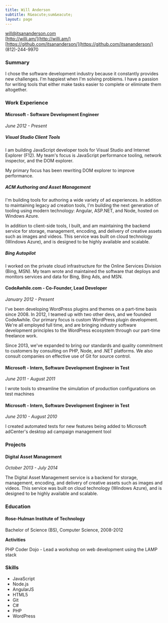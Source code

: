 ```yaml
---
title: Will Anderson
subtitle: R&eacute;sum&eacute;
layout: page
---
```


will@itsananderson.com  
[http://willi.am/](http://willi.am/)  
[https://github.com/itsananderson/](https://github.com/itsananderson/)  
(812)-244-9970

### Summary

I chose the software development industry because it constantly provides new challenges.
I&#39;m happiest when I&#39;m solving problems.
I have a passion for writing tools that either make tasks easier to complete or eliminate them altogether.

### Work Experience

#### Microsoft - Software Development Engineer

*June 2012 - Present*

##### Visual Studio Client Tools

I am building JavaScript developer tools for Visual Studio and Internet Explorer (F12). My team&#39;s focus is JavaScript performance tooling, network inspector, and the DOM explorer.

My primary focus has been rewriting DOM explorer to improve performance.


##### ACM Authoring and Asset Management

I&#39;m building tools for authoring a wide variety of ad experiences. In addition to maintaining legacy ad creation tools, I&#39;m building the next generation of tooling using modern technology: Angular, ASP.NET, and Node, hosted on Windows Azure.

In addition to client-side tools, I built, and am maintaining the backend service for storage, management, encoding, and delivery of creative assets such as images and videos. This service was built on cloud technology (Windows Azure), and is designed to be highly available and scalable.

##### Bing Autopilot

I worked on the private cloud infrastructure for the Online Services Division (Bing, MSN). My team wrote and maintained the software that deploys and monitors services and data for Bing, Bing Ads, and MSN.

<p style="page-break-before: always"></p>

#### CodeAwhile.com - Co-Founder, Lead Developer

*January 2012 - Present*

I&#39;ve been developing WordPress plugins and themes on a part-time basis since 2008. In 2012, I teamed up with two other devs, and we founded CodeAwhile. Our primary focus is custom WordPress plugin development. We&#39;re all employed full time, and are bringing industry software development principles to the WordPress ecosystem through our part-time freelance work.

Since 2013, we&#39;ve expanded to bring our standards and quality commitment to customers by consulting on PHP, Node, and .NET platforms. We also consult companies on effective use of Git for source control.

#### Microsoft - Intern, Software Development Engineer in Test

*June 2011 - August 2011*

I wrote tools to streamline the simulation of production configurations on test machines

#### Microsoft - Intern, Software Development Engineer in Test

*June 2010 - August 2010*

I created automated tests for new features being added to Microsoft adCenter&#39;s desktop ad campaign management tool

### Projects

#### Digital Asset Management

*October 2013 - July 2014*

The Digital Asset Management service is a backend for storage, management, encoding, and delivery of creative assets such as images and videos. This service was built on cloud technology (Windows Azure), and is designed to be highly available and scalable.

### Education

#### Rose-Hulman Institute of Technology

Bachelor of Science (BS), Computer Science, 2008-2012

**Activities**

PHP Coder Dojo - Lead a workshop on web development using the LAMP stack

### Skills

* JavaScript
* Node.js
* AngularJS
* HTML5
* Git
* C#
* PHP
* WordPress
